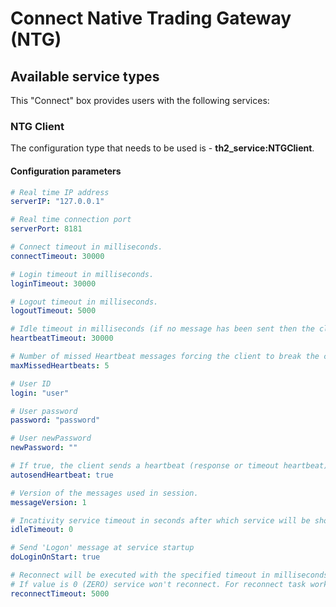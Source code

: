 # Connect Native Trading Gateway (NTG)

## Available service types

This "Connect" box provides users with the following services:

### NTG Client

The configuration type that needs to be used is - **th2_service:NTGClient**.

#### Configuration parameters

```yaml
# Real time IP address
serverIP: "127.0.0.1"

# Real time connection port
serverPort: 8181

# Connect timeout in milliseconds.
connectTimeout: 30000

# Login timeout in milliseconds.
loginTimeout: 30000

# Logout timeout in milliseconds.
logoutTimeout: 5000

# Idle timeout in milliseconds (if no message has been sent then the client must sent a Heartbeat message)
heartbeatTimeout: 30000

# Number of missed Heartbeat messages forcing the client to break the connection.
maxMissedHeartbeats: 5

# User ID
login: "user"

# User password
password: "password"

# User newPassword
newPassword: ""

# If true, the client sends a heartbeat (response or timeout heartbeat).
autosendHeartbeat: true

# Version of the messages used in session.
messageVersion: 1

# Incativity service timeout in seconds after which service will be shout down automatically. If 0 - do not shoutdown service.
idleTimeout: 0

# Send 'Logon' message at service startup
doLoginOnStart: true

# Reconnect will be executed with the specified timeout in milliseconds if service has lost the connection. 
# If value is 0 (ZERO) service won't reconnect. For reconnect task work the following settings must be enabled: Do Login On Start, Autosend Heartbeat.
reconnectTimeout: 5000
```
